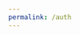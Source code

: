 ```yaml
---
permalink: /auth
---
```


<script>
    const url = new URL(location.href);

    const urlParams = url.searchParams;

    const code = urlParams.get("code");

    console.log(code);
    const token = getToken(code);
    console.log(token);


    async function getToken(code) {
        const { access_token } = await fetch("https://github.com/login/oauth",
                {
                    code: code,
                    client_id: "{{ site.client_id }}",
                    client_secret: "{{ site.client_secret }}"
                },
                {
                    method: "POST",
                    mode: "no-cors",
                    headers: {
                        "Accept" : "application/json",
                        "Origin" : "{{ site.url}}"
                    }
                })
                .then(response => response.json())
                .then(data => {
                    console.log(data);
                })
                .catch(error => console.log(error));
    }

    
</script>